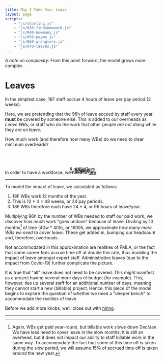 ```yaml
---
title: May I Take Your Leave
layout: page
scripts:
    - "js/charting.js"
    - "js/030-findsomework.js"
    - "js/040-howmany.js"
    - "js/050-payme.js"
    - "js/060-wranglers.js"
    - "js/070-leaves.js"
---
```


*A note on complexity*: From this point forward, the model grows more complex.

# Leaves

In the simplest case, 18F staff accrue 4 hours of leave per pay period (2 weeks). 

Here, we are pretending that the 96h of leave accued by staff every year **must** be covered by someone else. This is added to our overheads as *Leave WBs*, or staff who do the work that other people *are not doing* while they are on leave.

How much work (and therefore how many WBs) do we need to clear minimum overheads?

<div class="grid-container">
    <div class="grid-row">
        <div class="grid-col-12">
            <p id="message" style="text-align: center"><br>&nbsp;</p>
        </div>
    </div>
    <div class="grid-row">
        <div class="grid-col-3" style="position: relative;">
            <p style="text-align: center"># of BizDevs</p>
            <div><div id="slider-bizdevs" style="margin-top: -2em;"></div></div>
        </div>
        <div class="grid-col-3">
            <p style="text-align: center">PAs/mo</p>
            <div><div class="centerblock" id="slider-pas" style="margin-top: -2em;"></div></div>
        </div>
        <div class="grid-col-3">
            <p style="text-align: center">EIs/mo</p>
            <div><div class="centerblock" id="slider-eis" style="margin-top: -2em;"></div></div>
        </div>
        <div class="grid-col-3">
            <p style="text-align: center">bundles/mo</p>
            <div><div class="centerblock" id="slider-bundles" style="margin-top: -2em;"></div></div>
        </div>
    </div>
    <div class="grid-row">
        <div class="grid-col-6">
            <canvas id="thechart"></canvas>
        </div>        
        <div class="grid-col-6">
            <canvas id="workerchart"></canvas>
        </div>
    </div>
</div>

In order to have a workforce, we need to [hire](080-hiring.html).

<hr>

To model the impact of leave, we calculated as follows:

1. 18F WBs work 12 months of the year. 
2. This is 12 * 4 = 48 weeks, or 24 pay periods.
3. 18F WBs therefore each have 24 * 4, or 96 hours of leave/year.

Multiplying 96h by the number of WBs needed to staff our paid work, we discover how much work "goes undone" because of leave. Divding by 10 months[^winter] of time (40w * 40h), or 1600h, we approximate *how many more WBs we need to cover leave*. These get added in, bumping our headcount and, therefore, overheads.

Not accommodated in this approximation are realities of FMLA, or the fact that some career feds accrue time off at double this rate, thus doubling the impact of leave amongst expert staff. Administrative leaves (due to the impact from Covid-19) further complicate the picture.

It is true that "all" leave does not need to be covered. This might manifest as a project having several more days of budget (for example). This, however, ties up several staff for an additional number of days, meaning they cannot start a new (billable) project. Hence, this piece of the model begins to explore the question of whether we need a "deeper bench" to accommodate the realities of leave.

Before we add more knobs, we'll close out with [hiring](080-hiring.html).
<hr>

[^winter]: Again, WBs get paid year-round, but billable work slows down Dec/Jan. We have less need to cover leave in the slow months; it is still an overhead, but it does not impact our ability to staff billable work in the same way. To accommodate the fact that some of this time off is taken during the slow period, we will assume 15% of accrued time off is taken around the new year.